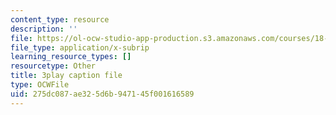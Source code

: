 ```yaml
---
content_type: resource
description: ''
file: https://ol-ocw-studio-app-production.s3.amazonaws.com/courses/18-01sc-single-variable-calculus-fall-2010/275dc087ae325d6b947145f001616589_uc4xJsi99bk.vtt
file_type: application/x-subrip
learning_resource_types: []
resourcetype: Other
title: 3play caption file
type: OCWFile
uid: 275dc087-ae32-5d6b-9471-45f001616589
---
```

